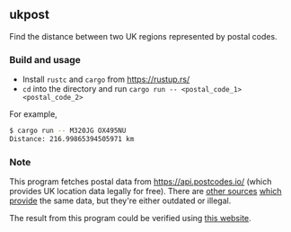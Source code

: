 ## ukpost

Find the distance between two UK regions represented by postal codes.

### Build and usage

 - Install `rustc` and `cargo` from https://rustup.rs/
 - `cd` into the directory and run `cargo run -- <postal_code_1> <postal_code_2>`

For example,

``` bash
$ cargo run -- M320JG OX495NU
Distance: 216.99865394505971 km
```

### Note

This program fetches postal data from https://api.postcodes.io/ (which provides UK location data legally for free). There are [other sources][1] [which provide][2] the same data, but they're either outdated or illegal.

The result from this program could be verified using [this website][3].

[1]: https://wikileaks.org/wiki/UK_government_database_of_all_1,841,177_post_codes_together_with_precise_geographic_coordinates_and_other_information,_8_Jul_2009
[2]: https://github.com/academe/UK-Postcodes/
[3]: https://www.freemaptools.com/distance-between-uk-postcodes.htm
